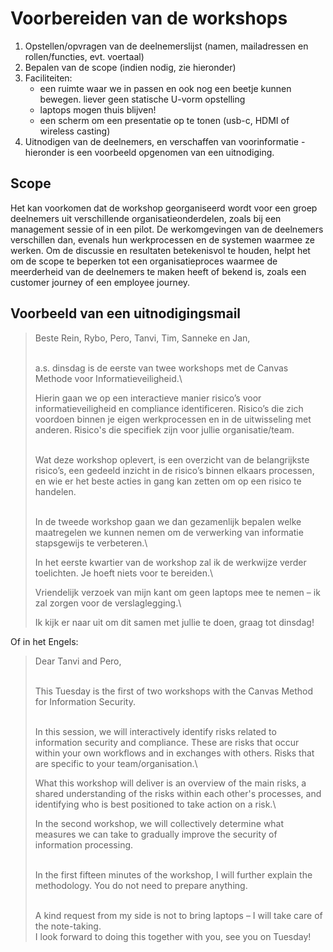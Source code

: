 # Voorbereiden van de workshops

1. Opstellen/opvragen van de deelnemerslijst (namen, mailadressen en rollen/functies, evt. voertaal)
2. Bepalen van de scope (indien nodig, zie hieronder)
3. Faciliteiten:
   * een ruimte waar we in passen en ook nog een beetje kunnen bewegen. liever geen statische U-vorm opstelling
   * laptops mogen thuis blijven!
   * een scherm om een presentatie op te tonen (usb-c, HDMI of wireless casting)
4. Uitnodigen van de deelnemers, en verschaffen van voorinformatie - hieronder is een voorbeeld opgenomen van een uitnodiging.

## Scope

Het kan voorkomen dat de workshop georganiseerd wordt voor een groep deelnemers uit verschillende organisatieonderdelen, zoals bij een management sessie of in een pilot. De werkomgevingen van de deelnemers verschillen dan, evenals hun werkprocessen en de systemen waarmee ze werken. Om de discussie en resultaten betekenisvol te houden, helpt het om de scope te beperken tot een organisatieproces waarmee de meerderheid van de deelnemers te maken heeft of bekend is, zoals een customer journey of een employee journey.

## Voorbeeld van een uitnodigingsmail

> Beste Rein, Rybo, Pero, Tanvi, Tim, Sanneke en Jan,
>
> \
> a.s. dinsdag is de eerste van twee workshops met de Canvas Methode voor Informatieveiligheid.\
>
>
> Hierin gaan we op een interactieve manier risico’s voor informatieveiligheid en compliance identificeren. Risico’s die zich voordoen binnen je eigen werkprocessen en in de uitwisseling met anderen. Risico's die specifiek zijn voor jullie organisatie/team.
>
> \
> Wat deze workshop oplevert, is een overzicht van de belangrijkste risico’s, een gedeeld inzicht in de risico’s binnen elkaars processen, en wie er het beste acties in gang kan zetten om op een risico te handelen.
>
> \
> In de tweede workshop gaan we dan gezamenlijk bepalen welke maatregelen we kunnen nemen om de verwerking van informatie stapsgewijs te verbeteren.\
>
>
> In het eerste kwartier van de workshop zal ik de werkwijze verder toelichten. Je hoeft niets voor te bereiden.\
>
>
> Vriendelijk verzoek van mijn kant om geen laptops mee te nemen – ik zal zorgen voor de verslaglegging.\
>
>
> Ik kijk er naar uit om dit samen met jullie te doen, graag tot dinsdag!

Of in het Engels:

> Dear Tanvi and Pero,
>
> \
> This Tuesday is the first of two workshops with the Canvas Method for Information Security.
>
> \
> In this session, we will interactively identify risks related to information security and compliance. These are risks that occur within your own workflows and in exchanges with others. Risks that are specific to your team/organisation.\
>
>
> What this workshop will deliver is an overview of the main risks, a shared understanding of the risks within each other's processes, and identifying who is best positioned to take action on a risk.\
>
>
> In the second workshop, we will collectively determine what measures we can take to gradually improve the security of information processing.
>
> \
> In the first fifteen minutes of the workshop, I will further explain the methodology. You do not need to prepare anything.
>
> \
> A kind request from my side is not to bring laptops – I will take care of the note-taking.\
> I look forward to doing this together with you, see you on Tuesday!
